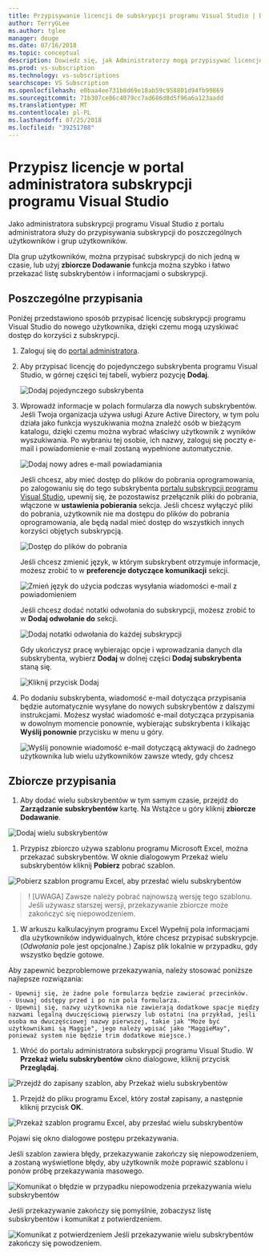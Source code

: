 ```yaml
---
title: Przypisywanie licencji do subskrypcji programu Visual Studio | Dokumentacja firmy Microsoft
author: TerryGLee
ms.author: tglee
manager: douge
ms.date: 07/16/2018
ms.topic: conceptual
description: Dowiedz się, jak Administratorzy mogą przypisywać licencje do subskrybentów
ms.prod: vs-subscription
ms.technology: vs-subscriptions
searchscope: VS Subscription
ms.openlocfilehash: e0baa4ee731b8d69e18ab59c958801d94fb99869
ms.sourcegitcommit: 71b307ce86c4079cc7ad686d8d5f96a6a123aadd
ms.translationtype: MT
ms.contentlocale: pl-PL
ms.lasthandoff: 07/25/2018
ms.locfileid: "39251708"
---
```

# <a name="assign-licenses-in-the-visual-studio-subscriptions-administrator-portal"></a>Przypisz licencje w portal administratora subskrypcji programu Visual Studio

Jako administratora subskrypcji programu Visual Studio z portalu administratora służy do przypisywania subskrypcji do poszczególnych użytkowników i grup użytkowników.

Dla grup użytkowników, można przypisać subskrypcji do nich jedną w czasie, lub użyj **zbiorcze Dodawanie** funkcja można szybko i łatwo przekazać listę subskrybentów i informacjami o subskrypcji.

## <a name="individual-assignments"></a>Poszczególne przypisania

Poniżej przedstawiono sposób przypisać licencję subskrypcji programu Visual Studio do nowego użytkownika, dzięki czemu mogą uzyskiwać dostęp do korzyści z subskrypcji.

1. Zaloguj się do [portal administratora](https://manage.visualstudio.com).

2. Aby przypisać licencję do pojedynczego subskrybenta programu Visual Studio, w górnej części tej tabeli, wybierz pozycję **Dodaj**.

   ![Dodaj pojedynczego subskrybenta](media\add-single-subscriber.png)

3. Wprowadź informacje w polach formularza dla nowych subskrybentów. Jeśli Twoja organizacja używa usługi Azure Active Directory, w tym polu działa jako funkcja wyszukiwania można znaleźć osób w bieżącym katalogu, dzięki czemu można wybrać właściwy użytkownik z wyników wyszukiwania. Po wybraniu tej osobie, ich nazwy, zaloguj się poczty e-mail i powiadomienie e-mail zostaną wypełnione automatycznie.

   ![Dodaj nowy adres e-mail powiadamiania](media\add-new-subscriber-notification-email.png)

   Jeśli chcesz, aby mieć dostęp do plików do pobrania oprogramowania, po zalogowaniu się do tego subskrybenta [portalu subskrypcji programu Visual Studio](https://my.visualstudio.com?wt.mc_id=o~msft~docs), upewnij się, że pozostawisz przełącznik pliki do pobrania, włączone w **ustawienia pobierania** sekcja. Jeśli chcesz wyłączyć pliki do pobrania, użytkownik nie ma dostępu do plików do pobrania oprogramowania, ale będą nadal mieć dostęp do wszystkich innych korzyści objętych subskrypcją.

   ![Dostęp do plików do pobrania](media\access-to-downloads.png)

   Jeśli chcesz zmienić język, w którym subskrybent otrzymuje informacje, możesz zrobić to w **preferencje dotyczące komunikacji** sekcji.

   ![Zmień język do użycia podczas wysyłania wiadomości e-mail z powiadomieniem](media\change-subscriber-communication-preference.png)

   Jeśli chcesz dodać notatki odwołania do subskrypcji, możesz zrobić to w **Dodaj odwołanie do** sekcji.

   ![Dodaj notatki odwołania do każdej subskrypcji](media\add-subscriber-reference-notes.png) 

    Gdy ukończysz pracę wybierając opcje i wprowadzania danych dla subskrybenta, wybierz **Dodaj** w dolnej części **Dodaj subskrybenta** staną się.

   ![Kliknij przycisk Dodaj](media\add-button.png)

4. Po dodaniu subskrybenta, wiadomość e-mail dotycząca przypisania będzie automatycznie wysyłane do nowych subskrybentów z dalszymi instrukcjami. Możesz wysłać wiadomość e-mail dotycząca przypisania w dowolnym momencie ponownie, wybierając subskrybenta i klikając **Wyślij ponownie** przycisku w menu u góry.

   ![Wyślij ponownie wiadomość e-mail dotyczącą aktywacji do żadnego użytkownika lub wielu użytkowników zawsze wtedy, gdy chcesz](media\resend-subscriber-activation-emails.png) 

## <a name="bulk-assignments"></a>Zbiorcze przypisania

1. Aby dodać wielu subskrybentów w tym samym czasie, przejdź do **Zarządzanie subskrybentów** kartę. Na Wstążce u góry kliknij **zbiorcze Dodawanie**.

  ![Dodaj wielu subskrybentów](media\add-multiple-subscribers.png)

1. Przypisz zbiorczo używa szablonu programu Microsoft Excel, można przekazać subskrybentów. W oknie dialogowym Przekaż wielu subskrybentów kliknij **Pobierz** pobrać szablon.

  ![Pobierz szablon programu Excel, aby przesłać wielu subskrybentów](media\download-template-upload-subscribers.png)

   > ! [UWAGA] Zawsze należy pobrać najnowszą wersję tego szablonu. Jeśli używasz starszej wersji, przekazywanie zbiorcze może zakończyć się niepowodzeniem.

1. W arkuszu kalkulacyjnym programu Excel Wypełnij pola informacjami dla użytkowników indywidualnych, które chcesz przypisać subskrypcje. (*Odwołania* pole jest opcjonalne.) Zapisz plik lokalnie w przypadku, gdy wszystko będzie gotowe.

  Aby zapewnić bezproblemowe przekazywania, należy stosować poniższe najlepsze rozwiązania:

    - Upewnij się, że żadne pole formularza będzie zawierać przecinków.
    - Usuwaj odstępy przed i po nim pola formularza.
    - Upewnij się, nazwy użytkownika nie zawierają dodatkowe spacje między nazwami legalną dwuczęściową pierwszy lub ostatni (na przykład, jeśli osoba ma dwuczęściowej nazwy pierwszej, takie jak "Może być użytkownikami są Maggie", jego należy wpisać jako "MaggieMay", ponieważ system nie będzie trim dodatkowe miejsce.)

1. Wróć do portalu administratora subskrypcji programu Visual Studio. W **Przekaż wielu subskrybentów** okno dialogowe, kliknij przycisk **Przeglądaj**.

  ![Przejdź do zapisany szablon, aby Przekaż wielu subskrybentów](media\bulk-add-browse-saved-template.png)

1. Przejdź do pliku programu Excel, który został zapisany, a następnie kliknij przycisk **OK**.

  ![Przekaż szablon programu Excel, aby przesłać wielu subskrybentów](media\bulk-upload-subscribers.png)

  Pojawi się okno dialogowe postępu przekazywania.

  Jeśli szablon zawiera błędy, przekazywanie zakończy się niepowodzeniem, a zostaną wyświetlone błędy, aby użytkownik może poprawić szablonu i ponów próbę przekazywania masowego.

  ![Komunikat o błędzie w przypadku niepowodzenia przekazywania wielu subskrybentów](media\bulk-add-template-failed.png)

  Jeśli przekazywanie zakończy się pomyślnie, zobaczysz listę subskrybentów i komunikat z potwierdzeniem.

  ![Komunikat z potwierdzeniem Jeśli przekazywanie wielu subskrybentów zakończy się powodzeniem.](media\bulk-add-template-success.png)
